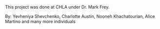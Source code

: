 This project was done at CHLA under Dr. Mark Frey.

By: Yevheniya Shevchenko, Charlotte Austin, Nooneh Khachatourian, Alice Martino and many more individuals
